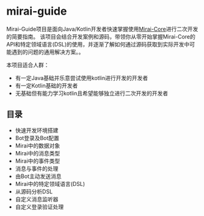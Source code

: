 # mirai-guide

Mirai-Guide项目是面向Java/Kotlin开发者快速掌握使用[Mirai-Core](https://github.com/mamoe/mirai)进行二次开发的简要指南。
该项目会结合开发案例和源码，带领你从零开始掌握Mirai-Core的API和特定领域语言(DSL)的使用，并逐渐了解如何通过源码获取到实际开发中可能遇到的问题的通用解决方案。。

本项目适合人群：

+ 有一定Java基础并乐意尝试使用kotlin进行开发的开发者
+ 有一定Kotlin基础的开发者
+ 无基础但有能力学习kotlin且希望能够独立进行二次开发的开发者

## 目录

+ 快速开发环境搭建
+ Bot登录及Bot配置
+ Mirai中的数据对象
+ Mirai中的消息类型
+ Mirai中的事件类型
+ 消息与事件的处理
+ 由Bot主动发送消息
+ Mirai中的特定领域语言(DSL)
+ 从源码分析DSL
+ 自定义消息监听器
+ 自定义登录验证处理
